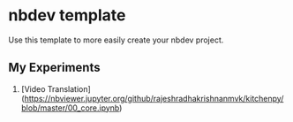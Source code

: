 # nbdev template

Use this template to more easily create your nbdev project.

## My Experiments
1. [Video Translation] (https://nbviewer.jupyter.org/github/rajeshradhakrishnanmvk/kitchenpy/blob/master/00_core.ipynb)

